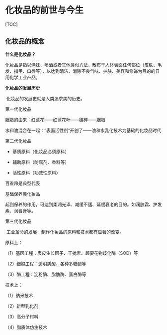 # 化妆品的前世与今生

[TOC]

## 化妆品的概念

**什么是化妆品？**

​		化妆品是指以涂抹、喷洒或者其他类似方法，散布于人体表面任何部位（皮肤、毛发、指甲、口唇等），以达到清洁、消除不良气味、护肤、美容和修饰为目的的日用化学工业产品。

**化妆品的发展历史**

​		化妆品的发展史就是人类追求美的历史。

第一代化妆品

胭脂的由来：红蓝花——红蓝花叶——碾碎——胭脂



水和油混合在一起：”表面活性剂“开创了——油和水乳化技术为基础的化妆品时代

第二代化妆品

- 基质原料（化妆品必须原料）

- 辅助原料（防腐剂、香料等）

- 活性原料（功效性原料）

百雀羚是典型代表

基础保养类化妆品

​		起到保养的作用，可达到柔润光泽、减缓不适、延缓衰老的目的。如润肤霜、护发素、润唇膏等。



第三代化妆品

​		工业革命的发展，制作化妆品的原料和技术都有显著的改变。

原料上：

（1）基因工程：表皮生长因子、干扰素、超要花物歧化酶（SOD）等

（2）细胞工程：透明质酸、各种多糖酶等

（3）酶工程：淀粉酶、脂肪酶、蛋白酶等

技术上：

（1）纳米技术

（2）新型乳化剂

（3）高分子材料

（4）脂质体仿生技术